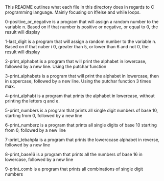 This README outlines what each file in this directory does in regards to C programming language. Mainly focusing on If/else and while loops.

0-positive_or_negative is a program that will assign a random number to the variable n. Based on if that number is positive or negative, or equal to 0, the result will display

1-last_digit is a program that will assign a random number to the variable n. Based on if that nuber i 0, greater than 5, or lower than 6 and not 0, the result will display

2-print_alphabet is a program that will print the alphabet in lowercase, followed by a new line. Using the putchar function

3-print_alphabets is a program that will print the alphabet in lowercase, then in uppercase, followed by a new line. Using the putchar function 3 times max.

4-print_alphabt is a program that prints the alphabet in lowercase, without printing the letters q and e.

5-print_numbers is a program that prints all single digit numbers of base 10, starting from 0, followed by a new line

6-print_numberz is a program that prints all single digits of base 10 starting from 0, followed by a new line

7-print_tebahpla is a program that prints the lowerccase alphabet in reverse, followed by a new line

8-print_base16 is a program that prints all the numbers of base 16 in lowercase, followed by a new line

9-print_comb is a program that prints all combinations of single digit numbers